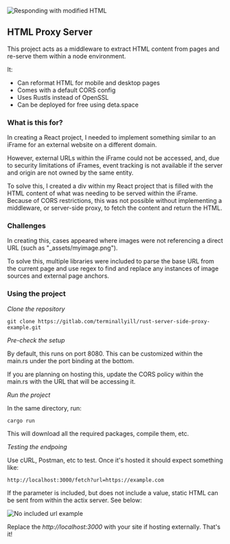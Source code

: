 ![Responding with modified HTML](https://gitlab.com/terminallyill/rust-server-side-proxy-example/-/raw/master/example_images/example_url.png)

## HTML Proxy Server

This project acts as a middleware to extract HTML content from pages and re-serve them within a node environment.

It:
- Can reformat HTML for mobile and desktop pages
- Comes with a default CORS config
- Uses Rustls instead of OpenSSL
- Can be deployed for free using deta.space

### What is this for?

In creating a React project, I needed to implement something similar to an iFrame for an external website on a different domain.

However, external URLs within the iFrame could not be accessed, and, due to security limitations of iFrames, event tracking is not available if the server and origin are not owned by the same entity.

To solve this, I created a div within my React project that is filled with the HTML content of what was needing to be served within the iFrame. Because of CORS restrictions, this was not possible without implementing a middleware, or server-side proxy, to fetch the content and return the HTML.

### Challenges

In creating this, cases appeared where images were not referencing a direct URL (such as "_assets/myimage.png").

To solve this, multiple libraries were included to parse the base URL from the current page and use regex to find and replace any instances of image sources and external page anchors.

### Using the project
*Clone the repository*

```git clone https://gitlab.com/terminallyill/rust-server-side-proxy-example.git```

*Pre-check the setup*

By default, this runs on port 8080. This can be customized within the main.rs under the port binding at the bottom.

If you are planning on hosting this, update the CORS policy within the main.rs with the URL that will be accessing it.

*Run the project*

In the same directory, run:

```cargo run```

This will download all the required packages, compile them, etc.

*Testing the endpoing*

Use cURL, Postman, etc to test. Once it's hosted it should expect something like:

```http://localhost:3000/fetch?url=https://example.com```

If the parameter is included, but does not include a value, static HTML can be sent from within the actix server. See below:

![No included url example](https://gitlab.com/terminallyill/rust-server-side-proxy-example/-/raw/master/example_images/example_default.png)

Replace the *http://localhost:3000* with your site if hosting externally. That's it!
